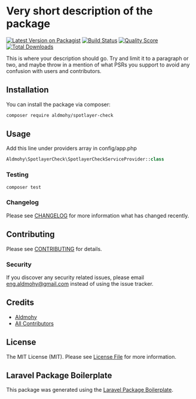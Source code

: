 # Very short description of the package

[![Latest Version on Packagist](https://img.shields.io/packagist/v/aldmohy/spotlayer-check.svg?style=flat-square)](https://packagist.org/packages/aldmohy/spotlayer-check)
[![Build Status](https://img.shields.io/travis/aldmohy/spotlayer-check/master.svg?style=flat-square)](https://travis-ci.org/aldmohy/spotlayer-check)
[![Quality Score](https://img.shields.io/scrutinizer/g/aldmohy/spotlayer-check.svg?style=flat-square)](https://scrutinizer-ci.com/g/aldmohy/spotlayer-check)
[![Total Downloads](https://img.shields.io/packagist/dt/aldmohy/spotlayer-check.svg?style=flat-square)](https://packagist.org/packages/aldmohy/spotlayer-check)

This is where your description should go. Try and limit it to a paragraph or two, and maybe throw in a mention of what PSRs you support to avoid any confusion with users and contributors.

## Installation

You can install the package via composer:

```bash
composer require aldmohy/spotlayer-check
```

## Usage
Add this line under providers array in config/app.php
``` php
Aldmohy\SpotlayerCheck\SpotlayerCheckServiceProvider::class
```

### Testing

``` bash
composer test
```

### Changelog

Please see [CHANGELOG](CHANGELOG.md) for more information what has changed recently.

## Contributing

Please see [CONTRIBUTING](CONTRIBUTING.md) for details.

### Security

If you discover any security related issues, please email eng.aldmohy@gmail.com instead of using the issue tracker.

## Credits

- [Aldmohy](https://github.com/aldmohy)
- [All Contributors](../../contributors)

## License

The MIT License (MIT). Please see [License File](LICENSE.md) for more information.

## Laravel Package Boilerplate

This package was generated using the [Laravel Package Boilerplate](https://laravelpackageboilerplate.com).
